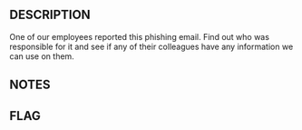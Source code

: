 ## DESCRIPTION
One of our employees reported this phishing email. Find out who was responsible for it and see if any of their colleagues have any information we can use on them.



## NOTES




## FLAG